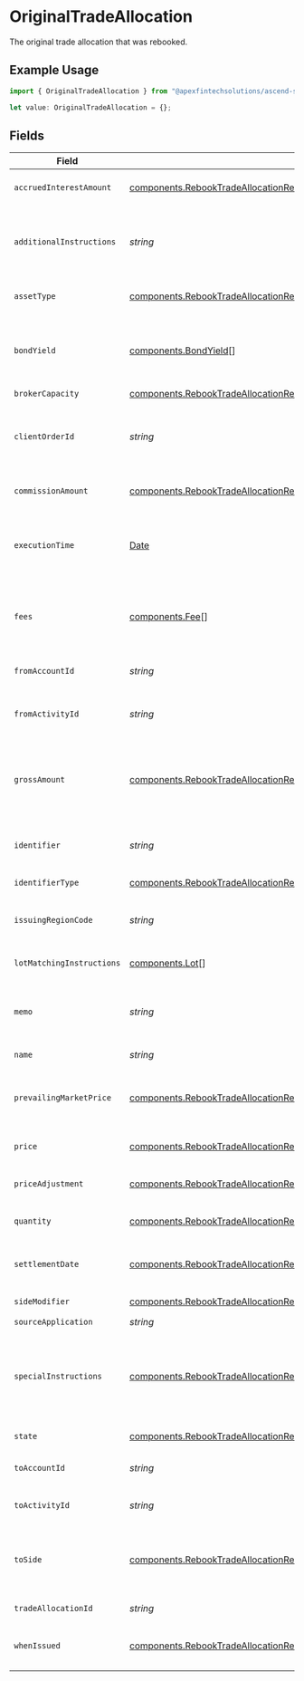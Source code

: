 # OriginalTradeAllocation

The original trade allocation that was rebooked.

## Example Usage

```typescript
import { OriginalTradeAllocation } from "@apexfintechsolutions/ascend-sdk/models/components";

let value: OriginalTradeAllocation = {};
```

## Fields

| Field                                                                                                                                                                                                             | Type                                                                                                                                                                                                              | Required                                                                                                                                                                                                          | Description                                                                                                                                                                                                       | Example                                                                                                                                                                                                           |
| ----------------------------------------------------------------------------------------------------------------------------------------------------------------------------------------------------------------- | ----------------------------------------------------------------------------------------------------------------------------------------------------------------------------------------------------------------- | ----------------------------------------------------------------------------------------------------------------------------------------------------------------------------------------------------------------- | ----------------------------------------------------------------------------------------------------------------------------------------------------------------------------------------------------------------- | ----------------------------------------------------------------------------------------------------------------------------------------------------------------------------------------------------------------- |
| `accruedInterestAmount`                                                                                                                                                                                           | [components.RebookTradeAllocationResponseOriginalTradeAllocationAccruedInterestAmount](../../models/components/rebooktradeallocationresponseoriginaltradeallocationaccruedinterestamount.md)                      | :heavy_minus_sign:                                                                                                                                                                                                | The amount of interest that has been accrued in the issuing currency for a single instrument.                                                                                                                     | {<br/>"value": "5.00"<br/>}                                                                                                                                                                                       |
| `additionalInstructions`                                                                                                                                                                                          | *string*                                                                                                                                                                                                          | :heavy_minus_sign:                                                                                                                                                                                                | Free form instructions that can be used to provide additional instructions (that are not captured by existing special instructions) and will be put on the trade confirm.                                         | ACATS instruction                                                                                                                                                                                                 |
| `assetType`                                                                                                                                                                                                       | [components.RebookTradeAllocationResponseOriginalTradeAllocationAssetType](../../models/components/rebooktradeallocationresponseoriginaltradeallocationassettype.md)                                              | :heavy_minus_sign:                                                                                                                                                                                                | Type of the asset being traded. Required for SYMBOL and CUSIP.                                                                                                                                                    | EQUITY                                                                                                                                                                                                            |
| `bondYield`                                                                                                                                                                                                       | [components.BondYield](../../models/components/bondyield.md)[]                                                                                                                                                    | :heavy_minus_sign:                                                                                                                                                                                                | The yield associated with an individual fill of a fixed income trade. Required for FIXED_INCOME trades. Not allowed for trades of other instrument types.                                                         |                                                                                                                                                                                                                   |
| `brokerCapacity`                                                                                                                                                                                                  | [components.RebookTradeAllocationResponseOriginalTradeAllocationBrokerCapacity](../../models/components/rebooktradeallocationresponseoriginaltradeallocationbrokercapacity.md)                                    | :heavy_minus_sign:                                                                                                                                                                                                | Broker capacity for the trade.                                                                                                                                                                                    | AGENCY                                                                                                                                                                                                            |
| `clientOrderId`                                                                                                                                                                                                   | *string*                                                                                                                                                                                                          | :heavy_minus_sign:                                                                                                                                                                                                | The unique identifier that is associated with an order. This is useful for associating the trade allocation with the original trade. This will be assigned a unique UUID if not provided.                         | 00be5285-0623-4560-8c58-f05af2c56ba0                                                                                                                                                                              |
| `commissionAmount`                                                                                                                                                                                                | [components.RebookTradeAllocationResponseOriginalTradeAllocationCommissionAmount](../../models/components/rebooktradeallocationresponseoriginaltradeallocationcommissionamount.md)                                | :heavy_minus_sign:                                                                                                                                                                                                | Commission amount of the trade allocation that will only be applied to the to_account_id.                                                                                                                         | {<br/>"value": "5.00"<br/>}                                                                                                                                                                                       |
| `executionTime`                                                                                                                                                                                                   | [Date](https://developer.mozilla.org/en-US/docs/Web/JavaScript/Reference/Global_Objects/Date)                                                                                                                     | :heavy_minus_sign:                                                                                                                                                                                                | Timestamp of when the trade allocation took place. If settlement_date is not provided, this field will be converted into Eastern Time and used to calculate settlement_date.                                      | 2024-07-17 12:00:00 +0000 UTC                                                                                                                                                                                     |
| `fees`                                                                                                                                                                                                            | [components.Fee](../../models/components/fee.md)[]                                                                                                                                                                | :heavy_minus_sign:                                                                                                                                                                                                | Client calculated fees that will only be applied to the to_account_id. Regulatory fees will be calculated automatically if they are not explicitly overwritten or suppressed.                                     |                                                                                                                                                                                                                   |
| `fromAccountId`                                                                                                                                                                                                   | *string*                                                                                                                                                                                                          | :heavy_minus_sign:                                                                                                                                                                                                | The ULID formatted account_id that the positions will be moved from.                                                                                                                                              | 01HASWB2DTMRT3DAM45P56J2H3                                                                                                                                                                                        |
| `fromActivityId`                                                                                                                                                                                                  | *string*                                                                                                                                                                                                          | :heavy_minus_sign:                                                                                                                                                                                                | The current activity_id of the trade allocation that positions will be moved from in the Ledger.                                                                                                                  | 0Y06JAP3A2I                                                                                                                                                                                                       |
| `grossAmount`                                                                                                                                                                                                     | [components.RebookTradeAllocationResponseOriginalTradeAllocationGrossAmount](../../models/components/rebooktradeallocationresponseoriginaltradeallocationgrossamount.md)                                          | :heavy_minus_sign:                                                                                                                                                                                                | Gross amount is calculated by the Booking service by multiplying price and quantity and fixing it to 2 fractional precision. Optionally specifiable. If present, will override the gross_amount calculated above. | {<br/>"value": "5.25"<br/>}                                                                                                                                                                                       |
| `identifier`                                                                                                                                                                                                      | *string*                                                                                                                                                                                                          | :heavy_minus_sign:                                                                                                                                                                                                | Identifier (of the type specified in `identifier_type`). Responses will supply the originally requested identifier.                                                                                               | AAPL                                                                                                                                                                                                              |
| `identifierType`                                                                                                                                                                                                  | [components.RebookTradeAllocationResponseOriginalTradeAllocationIdentifierType](../../models/components/rebooktradeallocationresponseoriginaltradeallocationidentifiertype.md)                                    | :heavy_minus_sign:                                                                                                                                                                                                | Identifier type for the asset being traded.                                                                                                                                                                       | SYMBOL                                                                                                                                                                                                            |
| `issuingRegionCode`                                                                                                                                                                                               | *string*                                                                                                                                                                                                          | :heavy_minus_sign:                                                                                                                                                                                                | Unicode CLDR region code. Issuing Region Code is required for some `identifier_type`s, especially CUSIP.                                                                                                          | US                                                                                                                                                                                                                |
| `lotMatchingInstructions`                                                                                                                                                                                         | [components.Lot](../../models/components/lot.md)[]                                                                                                                                                                | :heavy_minus_sign:                                                                                                                                                                                                | One or many lot matching instructions for the trade allocation.                                                                                                                                                   |                                                                                                                                                                                                                   |
| `memo`                                                                                                                                                                                                            | *string*                                                                                                                                                                                                          | :heavy_minus_sign:                                                                                                                                                                                                | Caller provided but can be used for booking-service to note original trade details when booking into the error account or using the error asset.                                                                  | Allocation failed due to insufficient funds                                                                                                                                                                       |
| `name`                                                                                                                                                                                                            | *string*                                                                                                                                                                                                          | :heavy_minus_sign:                                                                                                                                                                                                | The resource name of the trade allocation.                                                                                                                                                                        | accounts/02HASWB2DTMRT3DAM45P56J2T2/tradeAllocations/01J0XX2KDN3M9QKFKRE2HYSCQM                                                                                                                                   |
| `prevailingMarketPrice`                                                                                                                                                                                           | [components.RebookTradeAllocationResponseOriginalTradeAllocationPrevailingMarketPrice](../../models/components/rebooktradeallocationresponseoriginaltradeallocationprevailingmarketprice.md)                      | :heavy_minus_sign:                                                                                                                                                                                                | The price for the instrument that is prevailing in the market. Required for FIXED_INCOME trade allocations when the broker_capacity is PRINCIPAL.                                                                 | {<br/>"value": "100.00"<br/>}                                                                                                                                                                                     |
| `price`                                                                                                                                                                                                           | [components.RebookTradeAllocationResponseOriginalTradeAllocationPrice](../../models/components/rebooktradeallocationresponseoriginaltradeallocationprice.md)                                                      | :heavy_minus_sign:                                                                                                                                                                                                | Price with requirement of 8 or less integral number and 8 or less fractional precision.                                                                                                                           | {<br/>"value": "56.15"<br/>}                                                                                                                                                                                      |
| `priceAdjustment`                                                                                                                                                                                                 | [components.RebookTradeAllocationResponseOriginalTradeAllocationPriceAdjustment](../../models/components/rebooktradeallocationresponseoriginaltradeallocationpriceadjustment.md)                                  | :heavy_minus_sign:                                                                                                                                                                                                | Price adjustment that will be applied to the net price of the security.                                                                                                                                           |                                                                                                                                                                                                                   |
| `quantity`                                                                                                                                                                                                        | [components.RebookTradeAllocationResponseOriginalTradeAllocationQuantity](../../models/components/rebooktradeallocationresponseoriginaltradeallocationquantity.md)                                                | :heavy_minus_sign:                                                                                                                                                                                                | Quantity with requirement of 12 or less integral number and 5 or less fractional precision.                                                                                                                       | {<br/>"value": "1000"<br/>}                                                                                                                                                                                       |
| `settlementDate`                                                                                                                                                                                                  | [components.RebookTradeAllocationResponseOriginalTradeAllocationSettlementDate](../../models/components/rebooktradeallocationresponseoriginaltradeallocationsettlementdate.md)                                    | :heavy_minus_sign:                                                                                                                                                                                                | Defaults to T+1 for equities if this is not provided. Calculated using the execution_time field in Eastern Time.                                                                                                  | 2024-07-17 12:00:00 +0000 UTC                                                                                                                                                                                     |
| `sideModifier`                                                                                                                                                                                                    | [components.RebookTradeAllocationResponseOriginalTradeAllocationSideModifier](../../models/components/rebooktradeallocationresponseoriginaltradeallocationsidemodifier.md)                                        | :heavy_minus_sign:                                                                                                                                                                                                | Side modifier for the trade allocation.                                                                                                                                                                           | SHORT                                                                                                                                                                                                             |
| `sourceApplication`                                                                                                                                                                                               | *string*                                                                                                                                                                                                          | :heavy_minus_sign:                                                                                                                                                                                                | The source of the submission.                                                                                                                                                                                     | Trading-App                                                                                                                                                                                                       |
| `specialInstructions`                                                                                                                                                                                             | [components.RebookTradeAllocationResponseOriginalTradeAllocationSpecialInstructions](../../models/components/rebooktradeallocationresponseoriginaltradeallocationspecialinstructions.md)[]                        | :heavy_minus_sign:                                                                                                                                                                                                | An enumerated list of values used to indicate certain attributes about a trade allocation (E.g. BROKER_LIQUIDATION) and/or trigger downstream processing rules (e.g. SUPPRESS_TRACE_REPORTING)                    | [<br/>"SUPPRESS_SEC_FEE",<br/>"WITH_DIVIDEND"<br/>]                                                                                                                                                               |
| `state`                                                                                                                                                                                                           | [components.RebookTradeAllocationResponseOriginalTradeAllocationState](../../models/components/rebooktradeallocationresponseoriginaltradeallocationstate.md)                                                      | :heavy_minus_sign:                                                                                                                                                                                                | The state that the trade allocation is in.                                                                                                                                                                        | BOOKED                                                                                                                                                                                                            |
| `toAccountId`                                                                                                                                                                                                     | *string*                                                                                                                                                                                                          | :heavy_minus_sign:                                                                                                                                                                                                | The ULID formatted account_id that the positions will be moved to.                                                                                                                                                | 02HASWB2DTMRT3DAM45P56J2T2                                                                                                                                                                                        |
| `toActivityId`                                                                                                                                                                                                    | *string*                                                                                                                                                                                                          | :heavy_minus_sign:                                                                                                                                                                                                | The current activity_id of the trade allocation that positions will be moved to in the Ledger.                                                                                                                    | 0H06HAP3A3Y                                                                                                                                                                                                       |
| `toSide`                                                                                                                                                                                                          | [components.RebookTradeAllocationResponseOriginalTradeAllocationToSide](../../models/components/rebooktradeallocationresponseoriginaltradeallocationtoside.md)                                                    | :heavy_minus_sign:                                                                                                                                                                                                | Denotes the side of the position going into the to_account_id. A to_side of SELL indicates the position will be allocated with a BUY out of the from_account, and a SELL into the to_account.                     | BUY                                                                                                                                                                                                               |
| `tradeAllocationId`                                                                                                                                                                                               | *string*                                                                                                                                                                                                          | :heavy_minus_sign:                                                                                                                                                                                                | A ULID to uniquely identify the trade allocation globally.                                                                                                                                                        | 01J0XX2KDN3M9QKFKRE2HYSCQM                                                                                                                                                                                        |
| `whenIssued`                                                                                                                                                                                                      | [components.RebookTradeAllocationResponseOriginalTradeAllocationWhenIssued](../../models/components/rebooktradeallocationresponseoriginaltradeallocationwhenissued.md)                                            | :heavy_minus_sign:                                                                                                                                                                                                | Denotes that this trade allocation was either when_issued or when_distributed.                                                                                                                                    | WHEN_ISSUED                                                                                                                                                                                                       |